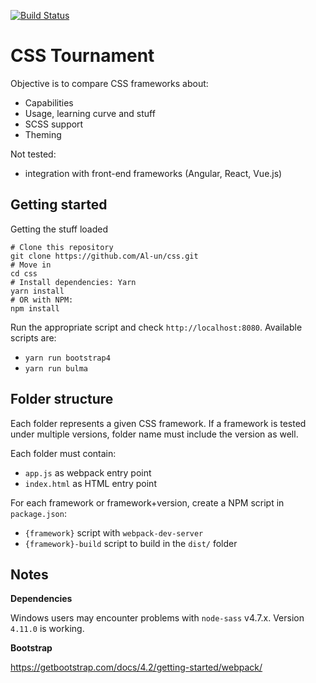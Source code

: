 [![Build Status](https://travis-ci.com/Al-un/css.svg?branch=master)](https://travis-ci.com/Al-un/css)

# CSS Tournament

Objective is to compare CSS frameworks about:

- Capabilities
- Usage, learning curve and stuff
- SCSS support
- Theming

Not tested:

- integration with front-end frameworks (Angular, React, Vue.js)

## Getting started

Getting the stuff loaded

```shell
# Clone this repository
git clone https://github.com/Al-un/css.git
# Move in
cd css
# Install dependencies: Yarn
yarn install
# OR with NPM:
npm install
```

Run the appropriate script and check `http://localhost:8080`. Available scripts
are:

- `yarn run bootstrap4`
- `yarn run bulma`

## Folder structure

Each folder represents a given CSS framework. If a framework is tested under
multiple versions, folder name must include the version as well.

Each folder must contain:

- `app.js` as webpack entry point
- `index.html` as HTML entry point

For each framework or framework+version, create a NPM script in `package.json`:

- `{framework}` script with `webpack-dev-server`
- `{framework}-build` script to build in the `dist/` folder

## Notes

**Dependencies**

Windows users may encounter problems with `node-sass` v4.7.x. Version `4.11.0` is working.

**Bootstrap**

https://getbootstrap.com/docs/4.2/getting-started/webpack/
